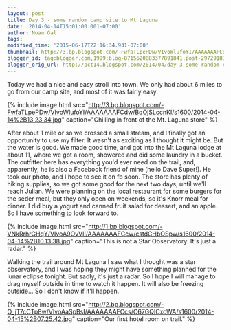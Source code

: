 ```yaml
---
layout: post
title: Day 3 - some random camp site to Mt Laguna
date: '2014-04-14T15:01:00.001-07:00'
author: Noam Gal
tags:
modified_time: '2015-06-17T22:16:34.931-07:00'
thumbnail: http://3.bp.blogspot.com/-FwfaTLpePDw/VIvoWlufoYI/AAAAAAAFCdw/BqOjSLccnKI/s72-c/2014-04-14%2B13.23.34.jpg
blogger_id: tag:blogger.com,1999:blog-8715620883377891841.post-2972918194405328480
blogger_orig_url: http://pct14.blogspot.com/2014/04/day-3-some-random-camp-site-to-mt-laguna.html
---
```

Today we had a nice and easy stroll into town. We only had about 6 miles to go from our camp site, and most of it was fairly easy.

{% include image.html src="http://3.bp.blogspot.com/-FwfaTLpePDw/VIvoWlufoYI/AAAAAAAFCdw/BqOjSLccnKI/s1600/2014-04-14%2B13.23.34.jpg" caption="Chilling in front of the Mt. Laguna store" %}

After about 1 mile or so we crossed a small stream, and I finally got an opportunity to use my filter. It wasn't as exciting as I thought it might be. But the water is good. We made good time, and got into the Mt Laguna lodge at about 11, where we got a room, showered and did some laundry in a bucket. The outfitter here has everything you'd ever need on the trail, and, apparently, he is also a Facebook friend of mine (hello Dave Super!). He took our photo, and I hope to see it on fb soon. The store has plenty of hiking supplies, so we got some good for the next two days, until we'll reach Julian. We were planning on the local restaurant for some burgers for the seder meal, but they only open on weekends, so it's Knorr meal for dinner. I did buy a yogurt and canned fruit salad for dessert, and an apple. So I have something to look forward to.

{% include image.html src="http://1.bp.blogspot.com/-VNkRrhrGHqY/VIvoA9OvVlI/AAAAAAAFCcw/cstdCHbOSpw/s1600/2014-04-14%2B10.13.38.jpg" caption="This is not a Star Observatory. It's just a radar." %}

Walking the trail around Mt Laguna I saw what I thought was a star observatory, and I was hoping they might have something planned for the lunar eclipse tonight. But sadly, it's just a radar. So I hope I will manage to drag myself outside in time to watch it happen. It will also be freezing outside... So I don't know if it'll happen.

{% include image.html src="http://2.bp.blogspot.com/-O_jT7cCTp8w/VIvoAaSpBsI/AAAAAAAFCcs/C67GQICxoWA/s1600/2014-04-15%2B07.25.42.jpg" caption="Our first hotel room on trail." %}
